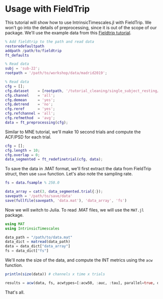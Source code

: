 # Usage with FieldTrip

This tutorial will show how to use IntrinsicTimescales.jl with FieldTrip. We won't go into the details of preprocessing, since it is out of the scope of our package. We'll use the example data from this [Fieldtrip tutorial](https://www.fieldtriptoolbox.org/workshop/madrid2019/tutorial_cleaning/). 

```matlab
% Add fieldtrip to the path and read data
restoredefaultpath
addpath /path/to/fieldtrip
ft_defaults

% Read data
subj = 'sub-22';
rootpath = '/path/to/workshop/data/madrid2019'; 

% Read data
cfg = [];
cfg.dataset    = [rootpath, '/tutorial_cleaning/single_subject_resting/' subj '_task-rest_run-3_eeg.vhdr'];
cfg.channel    = 'all';
cfg.demean     = 'yes';
cfg.detrend    = 'no';
cfg.reref      = 'yes';
cfg.refchannel = 'all';
cfg.refmethod  = 'avg';
data = ft_preprocessing(cfg);
```

Similar to MNE tutorial, we'll make 10 second trials and compute the ACF/PSD for each trial. 

```matlab
cfg = [];
cfg.length = 10;
cfg.overlap = 0;
data_segmented = ft_redefinetrial(cfg, data);
```

To save the data in .MAT format, we'll first extract the data from FieldTrip struct, then use `save` function. Let's also note the sampling rate.

```matlab
fs = data.fsample % 250.0

data_array = cat(3, data_segmented.trial{:});
savepath = '/path/to/save/data'
save(fullfile(savepath, 'data.mat'), 'data_array', 'fs')
```

Now we will switch to Julia. To read .MAT files, we will use the `MAT.jl` package.


```julia
using MAT
using IntrinsicTimescales

data_path = "/path/to/data.mat"
data_dict = matread(data_path)
data = data_dict["data_array"]
fs = data_dict["fs"]
```

We'll note the size of the data, and compute the INT metrics using the `acw` function.

```julia
println(size(data)) # channels x time x trials

results = acw(data, fs, acwtypes=[:acw50, :auc, :tau], parallel=true, dims=2, trial_dims=3, average_over_trials=true)
```

That's all. 